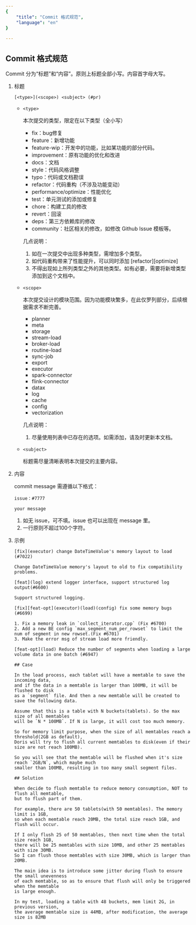 ```yaml
---
{
    "title": "Commit 格式规范",
    "language": "en"
}

---
```


<!-- 
Licensed to the Apache Software Foundation (ASF) under one
or more contributor license agreements.  See the NOTICE file
distributed with this work for additional information
regarding copyright ownership.  The ASF licenses this file
to you under the Apache License, Version 2.0 (the
"License"); you may not use this file except in compliance
with the License.  You may obtain a copy of the License at

  http://www.apache.org/licenses/LICENSE-2.0

Unless required by applicable law or agreed to in writing,
software distributed under the License is distributed on an
"AS IS" BASIS, WITHOUT WARRANTIES OR CONDITIONS OF ANY
KIND, either express or implied.  See the License for the
specific language governing permissions and limitations
under the License.
-->

## Commit 格式规范

Commit 分为“标题”和“内容”。原则上标题全部小写。内容首字母大写。

1. 标题

    `[<type>](<scope>) <subject> (#pr)`
    
    * `<type>`

        本次提交的类型，限定在以下类型（全小写）
        
        * fix：bug修复
        * feature：新增功能
        * feature-wip：开发中的功能，比如某功能的部分代码。
        * improvement：原有功能的优化和改进
        * docs：文档
        * style：代码风格调整
        * typo：代码或文档勘误
        * refactor：代码重构（不涉及功能变动）
        * performance/optimize：性能优化
        * test：单元测试的添加或修复
        * chore：构建工具的修改
        * revert：回滚
        * deps：第三方依赖库的修改
        * community：社区相关的修改，如修改 Github Issue 模板等。

        几点说明：
        
        1. 如在一次提交中出现多种类型，需增加多个类型。
        2. 如代码重构带来了性能提升，可以同时添加 [refactor][optimize]
        3. 不得出现如上所列类型之外的其他类型。如有必要，需要将新增类型添加到这个文档中。

    * `<scope>`

        本次提交设计的模块范围。因为功能模块繁多，在此仅罗列部分，后续根据需求不断完善。
        
        * planner
        * meta
        * storage
        * stream-load
        * broker-load
        * routine-load
        * sync-job
        * export
        * executor
        * spark-connector
        * flink-connector
        * datax
        * log
        * cache
        * config
        * vectorization
        
        几点说明：
        
        1. 尽量使用列表中已存在的选项。如需添加，请及时更新本文档。

    * `<subject>`

        标题需尽量清晰表明本次提交的主要内容。

2. 内容

    commit message 需遵循以下格式：
    
    ```
    issue：#7777
    
    your message
    ```
    
    1. 如无 issue，可不填。issue 也可以出现在 message 里。
    1. 一行原则不超过100个字符。

3. 示例

    ```
    [fix](executor) change DateTimeValue's memory layout to load (#7022)
    
    Change DateTimeValue memory's layout to old to fix compatibility problems.
    ```
    
    ```
    [feat](log) extend logger interface, support structured log output(#6600)
    
    Support structured logging.
    ```
    
    ```
    [fix][feat-opt](executor)(load)(config) fix some memory bugs (#6699)
    
    1. Fix a memory leak in `collect_iterator.cpp` (Fix #6700)
    2. Add a new BE config `max_segment_num_per_rowset` to limit the num of segment in new rowset.(Fix #6701)
    3. Make the error msg of stream load more friendly.
    ```
    
    ```
    [feat-opt](load) Reduce the number of segments when loading a large volume data in one batch (#6947)
    
    ## Case
    
    In the load process, each tablet will have a memtable to save the incoming data,
    and if the data in a memtable is larger than 100MB, it will be flushed to disk
    as a `segment` file. And then a new memtable will be created to save the following data.
    
    Assume that this is a table with N buckets(tablets). So the max size of all memtables
    will be `N * 100MB`. If N is large, it will cost too much memory.
    
    So for memory limit purpose, when the size of all memtables reach a threshold(2GB as default),
    Doris will try to flush all current memtables to disk(even if their size are not reach 100MB).
    
    So you will see that the memtable will be flushed when it's size reach `2GB/N`, which maybe much
    smaller than 100MB, resulting in too many small segment files.
    
    ## Solution
    
    When decide to flush memtable to reduce memory consumption, NOT to flush all memtable,
    but to flush part of them.
    
    For example, there are 50 tablets(with 50 memtables). The memory limit is 1GB,
    so when each memtable reach 20MB, the total size reach 1GB, and flush will occur.
    
    If I only flush 25 of 50 memtables, then next time when the total size reach 1GB,
    there will be 25 memtables with size 10MB, and other 25 memtables with size 30MB.
    So I can flush those memtables with size 30MB, which is larger than 20MB.
    
    The main idea is to introduce some jitter during flush to ensure the small unevenness
    of each memtable, so as to ensure that flush will only be triggered when the memtable
    is large enough.
    
    In my test, loading a table with 48 buckets, mem limit 2G, in previous version,
    the average memtable size is 44MB, after modification, the average size is 82MB
    ```

